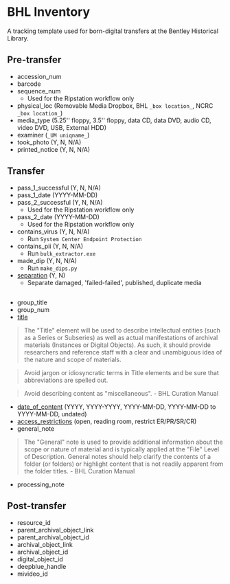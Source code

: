 # BHL Inventory

A tracking template used for born-digital transfers at the Bentley Historical Library.

## Pre-transfer
- accession_num
- barcode
- sequence_num
  - Used for the Ripstation workflow only
- physical_loc (Removable Media Dropbox, BHL `_box location_`, NCRC `_box location_`)
- media_type (5.25'' floppy, 3.5'' floppy, data CD, data DVD, audio CD, video DVD, USB, External HDD)
- examiner (`_UM uniqname_`)
- took_photo (Y, N, N/A)
- printed_notice (Y, N, N/A)

## Transfer
- pass_1_successful (Y, N, N/A)
- pass_1_date (YYYY-MM-DD)
- pass_2_successful (Y, N, N/A)
  - Used for the Ripstation workflow only
- pass_2_date (YYYY-MM-DD)
  - Used for the Ripstation workflow only
- contains_virus (Y, N, N/A)
  - Run `System Center Endpoint Protection`
- contains_pii (Y, N, N/A)
  - Run `bulk_extractor.exe`
- made_dip (Y, N, N/A)
  - Run `make_dips.py`
- [separation](https://sites.google.com/a/umich.edu/bhl-archival-curation/processing-archival-collections/05-appraisal-and-separation-procedures) (Y, N)
  - Separate damaged, 'failed-failed', published, duplicate media
##
- group_title
- group_num
- [title](https://sites.google.com/a/umich.edu/bhl-archival-curation/processing-archival-collections/09-description/c-aspace-archival-objects#basic)
> The "Title" element will be used to describe intellectual entities (such as a Series or Subseries) as well as actual manifestations of archival materials (Instances or Digital Objects).  As such, it should provide researchers and reference staff with a clear and unambiguous idea of the nature and scope of materials. 

> Avoid jargon or idiosyncratic terms in Title elements and be sure that abbreviations are spelled out. 

> Avoid describing content as "miscellaneous". - BHL Curation Manual
- [date_of_content](https://sites.google.com/a/umich.edu/bhl-archival-curation/processing-archival-collections/09-description/c-aspace-archival-objects#dates
) (YYYY, YYYY-YYYY, YYYY-MM-DD, YYYY-MM-DD to YYYY-MM-DD, undated)
- [access_restrictions](https://sites.google.com/a/umich.edu/bhl-archival-curation/processing-archival-collections/09-description/c-aspace-archival-objects#notes
) (open, reading room, restrict ER/PR/SR/CR)
- general_note
> The "General" note is used to provide additional information about the scope or nature of material and is typically applied at the "File" Level of Description.  General notes should help clarify the contents of a folder (or folders) or highlight content that is not readily apparent from the folder titles. - BHL Curation Manual
- processing_note

## Post-transfer
- resource_id
- parent_archival_object_link
- parent_archival_object_id
- archival_object_link
- archival_object_id
- digital_object_id
- deepblue_handle
- mivideo_id
